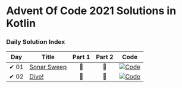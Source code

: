 # Advent Of Code 2021 Solutions in Kotlin

### Daily Solution Index
| Day | Title | Part 1 | Part 2 | Code |
| --- | --- | :---: | :---: | --- |
| ✔ 01 | [Sonar Sweep](https://adventofcode.com/2021/day/1) | 🌟 | 🌟 | [![Code](https://img.shields.io/badge/Code-grey?style=for-the-badge&logo=Kotlin)](src/main/kotlin/de/nosswald/aoc/days/Day01.kt) |
| ✔ 02 | [Dive!](https://adventofcode.com/2021/day/2) | 🌟 | 🌟 | [![Code](https://img.shields.io/badge/Code-grey?style=for-the-badge&logo=Kotlin)](src/main/kotlin/de/nosswald/aoc/days/Day02.kt) |
